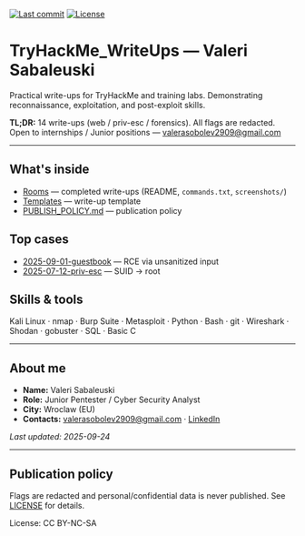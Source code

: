 [![Last commit](https://img.shields.io/github/last-commit/USERNAME/THM-Writeups)](https://github.com/USERNAME/THM-Writeups/commits/main)
[![License](https://img.shields.io/badge/license-CC%20BY--NC--SA-blue)](LICENSE)

# TryHackMe_WriteUps — Valeri Sabaleuski
Practical write-ups for TryHackMe and training labs. Demonstrating reconnaissance, exploitation, and post-exploit skills.

**TL;DR:** 14 write-ups (web / priv-esc / forensics). All flags are redacted. Open to internships / Junior positions — [valerasobolev2909@gmail.com](mailto:valerasobolev2909@gmail.com)

---

## What's inside
- [Rooms](rooms/) — completed write-ups (README, `commands.txt`, `screenshots/`)  
- [Templates](templates/) — write-up template  
- [PUBLISH_POLICY.md](PUBLISH_POLICY.md) — publication policy

## Top cases
- [2025-09-01-guestbook](rooms/2025-09-01-guestbook/) — RCE via unsanitized input  
- [2025-07-12-priv-esc](rooms/2025-07-12-priv-esc/) — SUID → root

## Skills & tools
Kali Linux · nmap · Burp Suite · Metasploit · Python · Bash · git · Wireshark · Shodan · gobuster · SQL · Basic C

---

## About me
- **Name:** Valeri Sabaleuski  
- **Role:** Junior Pentester / Cyber Security Analyst  
- **City:** Wroclaw (EU)  
- **Contacts:** [valerasobolev2909@gmail.com](mailto:valerasobolev2909@gmail.com) · [LinkedIn](https://www.linkedin.com/in/valeri-sabaleuski-310534315)

_Last updated: 2025-09-24_

---

## Publication policy
Flags are redacted and personal/confidential data is never published. See [LICENSE](LICENSE.md) for details.

License: CC BY-NC-SA
